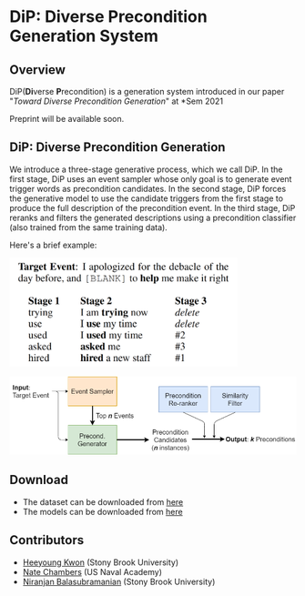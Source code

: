 # DiP: Diverse Precondition Generation System

## Overview

DiP(**Di**verse **P**recondition) is a generation system introduced in our paper "_Toward Diverse Precondition Generation_" at \*Sem 2021 

Preprint will be available soon.


## DiP: Diverse Precondition Generation
We introduce a three-stage generative process, which we call DiP. In the first stage, DiP uses an event sampler whose only goal is to generate event trigger words as precondition candidates. In the second stage, DiP forces the generative model to use the candidate triggers from the first stage to produce the full description of the precondition event. In the third stage, DiP reranks and filters the generated descriptions using a precondition classifier (also trained from the same training data).

Here's a brief example:

<img src="images/dip_example.png" width="400" class="center">

![System](images/multi_precond_reranking_filtering_horizontal_colored.png)

## Download
- The dataset can be downloaded from [here](https://drive.google.com/file/d/1NTIvw_pGVfkndP0_rB1kqWew03oH0Lo0/view?usp=sharing)
- The models can be downloaded from [here](https://drive.google.com/file/d/1pxIGoDGy0Vealko_uc3UUE20EcBI3lg1/view?usp=sharing)

## Contributors
- [Heeyoung Kwon](https://heeyoungkwon.com) (Stony Brook University)
- [Nate Chambers](https://www.usna.edu/Users/cs/nchamber/) (US Naval Academy)
- [Niranjan Balasubramanian](https://www3.cs.stonybrook.edu/~niranjan) (Stony Brook University)
